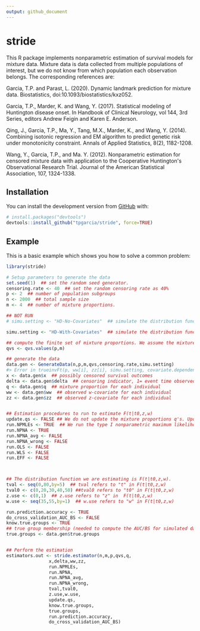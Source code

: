 ```yaml
---
output: github_document
---
```


<!-- README.md is generated from README.Rmd. Please edit that file -->


# stride

<!-- badges: start -->
This R package implements nonparametric estimation of survival models for mixture data.
Mixture data is data collected from multiple populations of interest, but we do not know from which population each observation belongs.  The corresponding references are:

Garcia, T.P. and Parast, L. (2020). Dynamic landmark prediction for mixture data. Biostatistics,  doi:10.1093/biostatistics/kxz052.

Garcia, T.P., Marder, K. and Wang, Y. (2017). Statistical modeling of Huntington disease onset.
In Handbook of Clinical Neurology, vol 144, 3rd Series, editors Andrew Feigin and Karen E. Anderson.

Qing, J., Garcia, T.P., Ma, Y., Tang, M.X., Marder, K., and Wang, Y. (2014).
Combining isotonic regression and EM algorithm to predict genetic risk under monotonicity constraint.
Annals of Applied Statistics, 8(2), 1182-1208.

Wang, Y., Garcia, T.P., and Ma. Y. (2012).  Nonparametric estimation for censored mixture data with
application to the Cooperative Huntington's Observational Research Trial. Journal of the American Statistical Association, 107, 1324-1338.
<!-- badges: end -->



## Installation

You can install the development version from [GitHub](https://github.com/) with:

``` r
# install.packages("devtools")
devtools::install_github("tpgarcia/stride", force=TRUE)
```
## Example

This is a basic example which shows you how to solve a common problem:


```r
library(stride)

# Setup parameters to generate the data
set.seed(1)  ## set the random seed generator.
censoring.rate <- 40  ## set the random censoring rate as 40%
p <- 2  ## number of population subgroups
n <- 2000  ## total sample size
m <- 4  ## number of mixture proportions.

## NOT RUN
# simu.setting <- "HD-No-Covariates"  ## simulate the distribution functions similar to the Huntington disease study in Garcia and Parast (2020) where the distribution functions do NOT depend on covariates. The GenerateData() function still generates covariates, but the simulated distribution functions do not depend on them.

simu.setting <- "HD-With-Covariates"  ## simulate the distribution functions similar to the Huntington disease study in Garcia and Parast (2020) where the distribution functions depend on covariates.

## compute the finite set of mixture proportions. We assume the mixture proportions are computed externally.
qvs <- qvs.values(p,m)

## generate the data
data.gen <- GenerateData(n,p,m,qvs,censoring.rate,simu.setting)
#> Error in trueinvFt(p, ww[i], zz[i], simu.setting, covariate.dependent): object 'out' not found
x <- data.gen$x  ## possibly censored survival outcomes
delta <- data.gen$delta  ## censoring indicator, 1= event time observed, 0= event time censored
q <- data.gen$q  ## mixture proportion for each individual
ww <- data.gen$ww  ## observed w-covariate for each individual
zz <- data.gen$zz  ## observed z-covariate for each individual


## Estimation procedures to run to estimate F(t|t0,z,w)
update.qs <- FALSE ## We do not update the mixture proportions q's. Updating mixture proportions is still in a trial phase.
run.NPMLEs <- TRUE  ## We run the type I nonparametric maximum likelihood estimator. 
run.NPNA <- TRUE
run.NPNA_avg <- FALSE
run.NPNA_wrong <- FALSE
run.OLS <- FALSE
run.WLS <- FALSE
run.EFF <- FALSE



## The distribution function we are estimating is F(t|t0,z,w). 
tval <- seq(0,80,by=5)  ## tval refers to "t" in F(t|t0,z,w) 
tval0 <- c(0,20,30,40,50) ##tval0 refers to "t0" in F(t|t0,z,w)
z.use <- c(0,1)  ## z.use refers to "z" in  F(t|t0,z,w)
w.use <- seq(35,55,by=1)  ## w.use refers to "w" in F(t|t0,z,w)

run.prediction.accuracy <- TRUE
do_cross_validation_AUC_BS <- FALSE
know.true.groups <- TRUE
## true group membership (needed to compute the AUC/BS for simulated data)
true.groups <- data.gen$true.groups


## Perform the estimation			
estimators.out <- stride.estimator(n,m,p,qvs,q,
				x,delta,ww,zz,
				run.NPMLEs,
				run.NPNA,
				run.NPNA_avg,
				run.NPNA_wrong,
				tval,tval0,
				z.use,w.use,
				update.qs,
				know.true.groups,
				true.groups,
				run.prediction.accuracy,
				do_cross_validation_AUC_BS)
```
